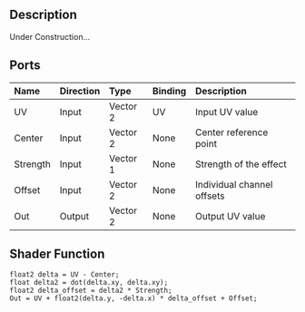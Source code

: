 ## Description

Under Construction...

## Ports

| Name        | Direction           | Type  | Binding | Description |
|:------------ |:-------------|:-----|:---|:---|
| UV      | Input | Vector 2 | UV | Input UV value |
| Center      | Input | Vector 2 | None | Center reference point |
| Strength      | Input | Vector 1 | None | Strength of the effect |
| Offset      | Input | Vector 2 | None | Individual channel offsets |
| Out | Output      |    Vector 2 | None | Output UV value |

## Shader Function

```
float2 delta = UV - Center;
float delta2 = dot(delta.xy, delta.xy);
float2 delta_offset = delta2 * Strength;
Out = UV + float2(delta.y, -delta.x) * delta_offset + Offset;
```